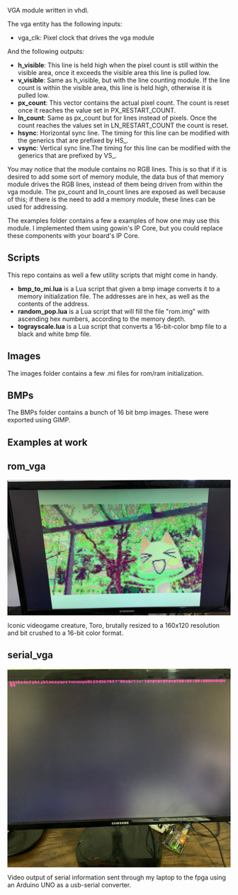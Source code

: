VGA module written in vhdl.

The vga entity has the following inputs:
- vga_clk: Pixel clock that drives the vga module

And the following outputs:
- **h_visible**: This line is held high when the pixel count is still within the visible area, once it exceeds the visible area this line is pulled low.
- **v_visible**: Same as h_visible, but with the line counting module. If the line count is within the visible area, this line is held high, otherwise it is pulled low.
- **px_count**: This vector contains the actual pixel count. The count is reset once it reaches the value set in PX_RESTART_COUNT.
- **ln_count**: Same as px_count but for lines instead of pixels. Once the count reaches the values set in LN_RESTART_COUNT the count is reset.
- **hsync**: Horizontal sync line. The timing for this line can be modified with the generics that are prefixed by HS_.
- **vsync**: Vertical sync line.The timing for this line can be modified with the generics that are prefixed by VS_.

You may notice that the module contains no RGB lines. This is so that if it is desired to add some sort of memory module, the data bus of that memory module drives the RGB lines, instead of them being driven from within the vga module. The px_count and ln_count lines are exposed as well because of this; if there is the need to add a memory module, these lines can be used for addressing.

The examples folder contains a few a examples of how one may use this module. I implemented them using gowin's IP Core, but you could replace these components with your board's IP Core.

## Scripts
This repo contains as well a few utility scripts that might come in handy.
- **bmp_to_mi.lua** is a Lua script that given a bmp image converts it to a memory initialization file. The addresses are in hex, as well as the contents of the address.
- **random_pop.lua** is a Lua script that will fill the file "rom.img" with ascending hex numbers, according to the memory depth.
- **tograyscale.lua** is a Lua script that converts a 16-bit-color bmp file to a black and white bmp file.

## Images
The images folder contains a few .mi files for rom/ram initialization.

## BMPs
The BMPs folder contains a bunch of 16 bit bmp images. These were exported using GIMP.

## Examples at work
## rom_vga
<img src="bit_crushed_toro.jpeg" align="center" style="margin-right: 10px;">

Iconic videogame creature, Toro, brutally resized to a 160x120 resolution and bit crushed to a 16-bit color format.

<div style="clear: both;"></div>

## serial_vga

<img src="serial_output.jpeg" align="center" style="margin-right: 10px;">

Video output of serial information sent through my laptop to the fpga using an Arduino UNO as a usb-serial converter.

<div style="clear: both;"></div>